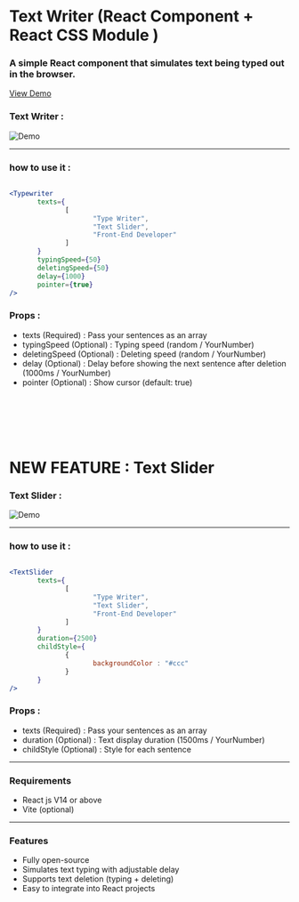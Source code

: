 # Text Writer (React Component + React CSS Module )

### A simple React component that simulates text being typed out in the browser.

[View Demo](https://text-writer.mbahri.ir/)

### Text Writer :

![Demo](https://mbahri.ir/portfolio-implemented/text-writer/text-writer-1.gif)


---

### how to use it : 

```jsx

<Typewriter
       texts={
              [
                     "Type Writer",
                     "Text Slider",
                     "Front-End Developer"
              ]
       }
       typingSpeed={50}
       deletingSpeed={50}
       delay={1000}
       pointer={true}
/>

```

### Props :

- texts (Required) : Pass your sentences as an array
- typingSpeed (Optional) : Typing speed (random / YourNumber)
- deletingSpeed (Optional) : Deleting speed (random / YourNumber)
- delay (Optional) : Delay before showing the next sentence after deletion (1000ms / YourNumber)
- pointer (Optional) : Show cursor (default: true)


&ensp; 
---

&ensp; 
&ensp; 
&ensp; 

# NEW FEATURE : Text Slider

### Text Slider :

![Demo](https://mbahri.ir/portfolio-implemented/text-writer/text-slider.gif)

---

### how to use it : 

```jsx

<TextSlider
       texts={
              [
                     "Type Writer",
                     "Text Slider",
                     "Front-End Developer"
              ]
       }
       duration={2500}
       childStyle={
              {
                     backgroundColor : "#ccc"
              }
       }
/>

```

### Props :

- texts (Required) : Pass your sentences as an array
- duration (Optional) : Text display duration (1500ms / YourNumber)
- childStyle (Optional) : Style for each sentence 



---

### Requirements

- React js V14 or above
- Vite (optional) 

---

### Features

- Fully open-source
- Simulates text typing with adjustable delay
- Supports text deletion (typing + deleting)
- Easy to integrate into React projects
